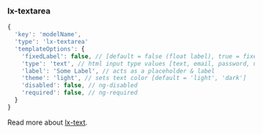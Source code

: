 ### lx-textarea

```javascript
{
  'key': 'modelName',
  'type': 'lx-textarea'
  'templateOptions': {
    'fixedLabel': false, // [default = false (float label), true = fixed label]
    'type': 'text', // html input type values [text, email, password, url, number]
    'label': 'Some Label', // acts as a placeholder & label
    'theme': 'light', // sets text color [default = 'light', 'dark']
    'disabled': false, // ng-disabled
    'required': false, // ng-required
  }
}
```

Read more about [lx-text](http://ui.lumapps.com/directives/text-fields).
